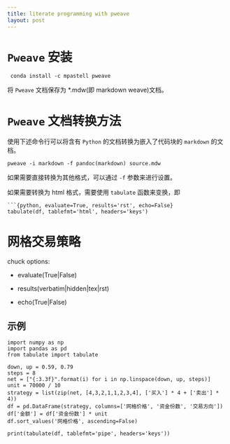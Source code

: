 ```yaml
---
title: literate programming with pweave
layout: post
---
```


# `Pweave` 安装

	 conda install -c mpastell pweave

将 `Pweave` 文档保存为 *.mdw(即 markdown weave)文档。

# `Pweave` 文档转换方法

使用下述命令行可以将含有 `Python` 的文档转换为嵌入了代码块的 `markdown` 的文档。

	pweave -i markdown -f pandoc(markdown) source.mdw 

如果需要直接转换为其他格式，可以通过 `-f` 参数来进行设置。

如果需要转换为 html 格式，需要使用 `tabulate` 函数来变换，即

	```{python, evaluate=True, results='rst', echo=False}
	tabulate(df, tablefmt='html', headers='keys')
	
# 网格交易策略

chuck options:

* evaluate(True|False)

* results(verbatim|hidden|tex|rst)

* echo(True|False)

## 示例

```{python, evaluate = True, results = 'rst'}
import numpy as np
import pandas as pd
from tabulate import tabulate

down, up = 0.59, 0.79
steps = 8
net = ["{:3.3f}".format(i) for i in np.linspace(down, up, steps)]
unit = 70000 / 10
strategy = list(zip(net, [4,3,2,1,1,2,3,4], ['买入'] * 4 + ['卖出'] * 4))
df = pd.DataFrame(strategy, columns=['网格价格', '资金份数', '交易方向'])
df['金额'] = df['资金份数'] * unit
df.sort_values('网格价格', ascending=False)

print(tabulate(df, tablefmt='pipe', headers='keys'))
```

